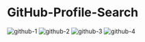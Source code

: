 # GitHub-Profile-Search
![github-1](https://github.com/user-attachments/assets/b91ff185-59c1-48d0-923a-7ff94b67825c)
![github-2](https://github.com/user-attachments/assets/f251c47f-9e42-4e61-b78b-84050a5dbbbd)
![github-3](https://github.com/user-attachments/assets/38b070eb-1312-4a26-b71a-e7069d42ca58)
![github-4](https://github.com/user-attachments/assets/88298af6-da9e-49da-aa9c-c9a74591b0a1)
